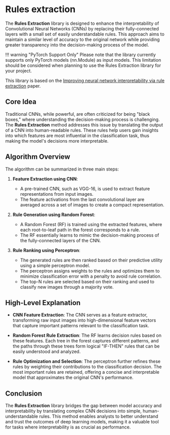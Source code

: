 # Rules extraction

The **Rules Extraction** library is designed to enhance the interpretability of Convolutional Neural Networks (CNNs) by replacing their fully-connected layers with a small set of easily understandable rules. This approach aims to maintain a similar level of accuracy to the original network while providing greater transparency into the decision-making process of the model. 

!!! warning "PyTorch Support Only"
    Please note that the library currently supports only PyTorch models (nn.Module) as input models. This limitation should be considered when planning to use the Rules Extraction library for your project.

This library is based on the [Improving neural network interpretability via rule extraction](../references.md#improving-neural-network-interpretability-via-rule-extraction) paper.

## Core Idea

Traditional CNNs, while powerful, are often criticized for being "black boxes," where understanding the decision-making process is challenging. The **Rules Extraction** method addresses this issue by translating the output of a CNN into human-readable rules. These rules help users gain insights into which features are most influential in the classification task, thus making the model's decisions more interpretable.

## Algorithm Overview

The algorithm can be summarized in three main steps:

1. **Feature Extraction using CNN**:
   - A pre-trained CNN, such as VGG-16, is used to extract feature representations from input images.
   - The feature activations from the last convolutional layer are averaged across a set of images to create a compact representation.

2. **Rule Generation using Random Forest**:
   - A Random Forest (RF) is trained using the extracted features, where each root-to-leaf path in the forest corresponds to a rule.
   - The RF essentially learns to mimic the decision-making process of the fully-connected layers of the CNN.

3. **Rule Ranking using Perceptron**:
   - The generated rules are then ranked based on their predictive utility using a simple perceptron model.
   - The perceptron assigns weights to the rules and optimizes them to minimize classification error with a penalty to avoid rule correlation.
   - The top-N rules are selected based on their ranking and used to classify new images through a majority vote.

## High-Level Explanation

- **CNN Feature Extraction**: The CNN serves as a feature extractor, transforming raw input images into high-dimensional feature vectors that capture important patterns relevant to the classification task.
  
- **Random Forest Rule Extraction**: The RF learns decision rules based on these features. Each tree in the forest captures different patterns, and the paths through these trees form logical "IF-THEN" rules that can be easily understood and analyzed.

- **Rule Optimization and Selection**: The perceptron further refines these rules by weighting their contributions to the classification decision. The most important rules are retained, offering a concise and interpretable model that approximates the original CNN's performance.

## Conclusion

The **Rules Extraction** library bridges the gap between model accuracy and interpretability by translating complex CNN decisions into simple, human-understandable rules. This method enables analysts to better understand and trust the outcomes of deep learning models, making it a valuable tool for tasks where interpretability is as crucial as performance.